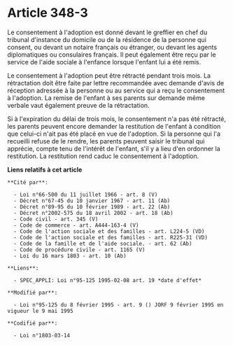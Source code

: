 # Article 348-3

Le consentement à l'adoption est donné devant le greffier en chef du tribunal d'instance du domicile ou de la résidence de la
personne qui consent, ou devant un notaire français ou étranger, ou devant les agents diplomatiques ou consulaires français.
Il peut également être reçu par le service de l'aide sociale à l'enfance lorsque l'enfant lui a été remis.

Le consentement à l'adoption peut être rétracté pendant trois mois. La rétractation doit être faite par lettre recommandée
avec demande d'avis de réception adressée à la personne ou au service qui a reçu le consentement à l'adoption. La remise de
l'enfant à ses parents sur demande même verbale vaut également preuve de la rétractation.

Si à l'expiration du délai de trois mois, le consentement n'a pas été rétracté, les parents peuvent encore demander la
restitution de l'enfant à condition que celui-ci n'ait pas été placé en vue de l'adoption. Si la personne qui l'a recueilli
refuse de le rendre, les parents peuvent saisir le tribunal qui apprécie, compte tenu de l'intérêt de l'enfant, s'il y a lieu
d'en ordonner la restitution. La restitution rend caduc le consentement à l'adoption.

**Liens relatifs à cet article**

	**Cité par**:

	  - Loi n°66-500 du 11 juillet 1966 - art. 8 (V)
	  - Décret n°67-45 du 10 janvier 1967 - art. 11 (Ab)
	  - Décret n°89-95 du 10 février 1989 - art. 22 (Ab)
	  - Décret n°2002-575 du 18 avril 2002 - art. 18 (Ab)
	  - Code civil - art. 345 (V)
	  - Code de commerce - art. A444-163-4 (V)
	  - Code de l'action sociale et des familles - art. L224-5 (VD)
	  - Code de l'action sociale et des familles - art. R225-31 (VD)
	  - Code de la famille et de l'aide sociale. - art. 62 (Ab)
	  - Code de procédure civile - art. 1165 (V)
	  - Loi du 16 mars 1803 - art. 10 (Ab)

	**Liens**:

	  - SPEC_APPLI: Loi n°95-125 1995-02-08 art. 19 *date d'effet*

	**Modifié par**:

	  - Loi n°95-125 du 8 février 1995 - art. 9 () JORF 9 février 1995 en vigueur le 9 mai 1995

	**Codifié par**:

	  - Loi n°1803-03-14
